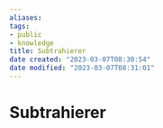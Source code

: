 ```yaml
---
aliases: 
tags: 
- public
- knowledge
title: Subtrahierer
date created: "2023-03-07T08:30:54"
date modified: "2023-03-07T08:31:01"
---
```


# Subtrahierer
